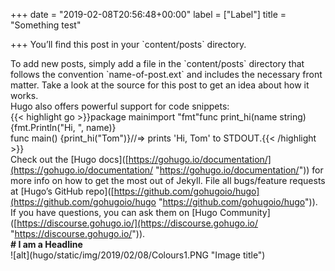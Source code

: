 +++
date = "2019-02-08T20:56:48+00:00"
label = ["Label"]
title = "Something test"

+++
You’ll find this post in your \`content/posts\` directory.

  
To add new posts, simply add a file in the \`content/posts\` directory that follows the convention \`name-of-post.ext\` and includes the necessary front matter. Take a look at the source for this post to get an idea about how it works.  
Hugo also offers powerful support for code snippets:  
{{< highlight go >}}package mainimport "fmt"func print_hi(name string) {fmt.Println("Hi, ", name)}  
func main() {print_hi("Tom")}//=> prints 'Hi, Tom' to STDOUT.{{< /highlight >}}  
Check out the \[Hugo docs\]([https://gohugo.io/documentation/](https://gohugo.io/documentation/ "https://gohugo.io/documentation/")) for more info on how to get the most out of Jekyll. File all bugs/feature requests at \[Hugo’s GitHub repo\]([https://github.com/gohugoio/hugo](https://github.com/gohugoio/hugo "https://github.com/gohugoio/hugo")). If you have questions, you can ask them on \[Hugo Community\]([https://discourse.gohugo.io/](https://discourse.gohugo.io/ "https://discourse.gohugo.io/")).  
**# I am a Headline**  
!\[alt\](hugo/static/img/2019/02/08/Colours1.PNG "Image title")